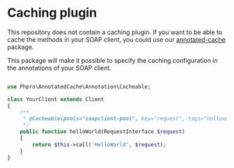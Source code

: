 # Caching plugin

This repository does not contain a caching plugin.
 If you want to be able to cache the methods in your SOAP client, you could use our 
 [annotated-cache](https://github.com/phpro/annotated-cache) package.
 
 This package will make it possible to specify the caching configuration in the annotations of your SOAP client.
 
```php

use Phpro\AnnotatedCache\Annotation\Cacheable;

class YourClient extends Client
{
    /**
     * @Cacheable(pools="soapclient-pool", key="request", tags="helloworld", ttl=500)
     */
    public function helloWorld(RequestInterface $request)
    {
        return $this->call('HelloWorld', $request);
    }
}
```
